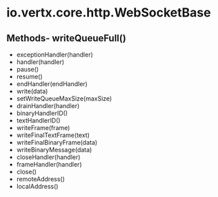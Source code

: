 # io.vertx.core.http.WebSocketBase
## Methods- writeQueueFull()
- exceptionHandler(handler)
- handler(handler)
- pause()
- resume()
- endHandler(endHandler)
- write(data)
- setWriteQueueMaxSize(maxSize)
- drainHandler(handler)
- binaryHandlerID()
- textHandlerID()
- writeFrame(frame)
- writeFinalTextFrame(text)
- writeFinalBinaryFrame(data)
- writeBinaryMessage(data)
- closeHandler(handler)
- frameHandler(handler)
- close()
- remoteAddress()
- localAddress()

